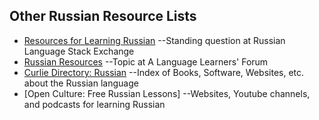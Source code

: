 ## Other Russian Resource Lists
* [Resources for Learning Russian](https://russian.stackexchange.com/questions/833/resources-for-learning-russian)
	--Standing question at Russian Language Stack Exchange
* [Russian Resources](https://forum.language-learners.org/viewtopic.php?f=19&t=5376&p=63359#p63359/)
	--Topic at A Language Learners' Forum
* [Curlie Directory: Russian](http://curlie.org/Science/Social_Sciences/Linguistics/Languages/Natural/Indo-European/Slavic/Russian/)
	--Index of Books, Software, Websites, etc. about the Russian language
* [Open Culture: Free Russian Lessons]
	--Websites, Youtube channels, and podcasts for learning Russian

